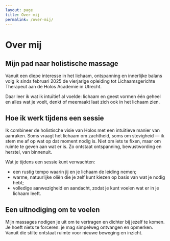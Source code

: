 ```yaml
---
layout: page
title: Over mij
permalink: /over-mij/
---
```


# Over mij

## Mijn pad naar holistische massage

Vanuit een diepe interesse in het lichaam, ontspanning en innerlijke balans volg ik sinds februari 2025 de vierjarige opleiding tot Lichaamsgerichte Therapeut aan de Holos Academie in Utrecht.

Daar leer ik wat ik intuïtief al voelde: lichaam en geest vormen één geheel en alles wat je voelt, denkt of meemaakt laat zich ook in het lichaam zien.

## Hoe ik werk tijdens een sessie

Ik combineer de holistische visie van Holos met een intuïtieve manier van aanraken. Soms vraagt het lichaam om zachtheid, soms om stevigheid — ik stem me af op wat op dat moment nodig is. Niet om iets te fixen, maar om ruimte te geven aan wat er is. Zo ontstaat ontspanning, bewustwording en herstel, van binnenuit.

Wat je tijdens een sessie kunt verwachten:

- een rustig tempo waarin jij en je lichaam de leiding nemen;
- warme, natuurlijke oliën die je zelf kunt kiezen op basis van wat je nodig hebt;
- volledige aanwezigheid en aandacht, zodat je kunt voelen wat er in je lichaam leeft.

## Een uitnodiging om te voelen

Mijn massages nodigen je uit om te vertragen en dichter bij jezelf te komen. Je hoeft niets te forceren: je mag simpelweg ontvangen en opmerken. Vanuit die stilte ontstaat ruimte voor nieuwe beweging en inzicht.
